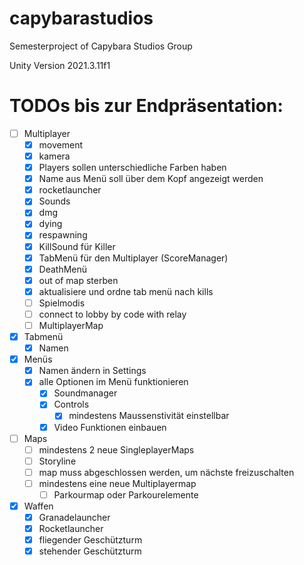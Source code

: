# capybarastudios
Semesterproject of Capybara Studios Group

Unity Version
2021.3.11f1

# TODOs bis zur Endpräsentation:
- [ ] Multiplayer
  - [x] movement
  - [x] kamera
  - [x] Players sollen unterschiedliche Farben haben
  - [x] Name aus Menü soll über dem Kopf angezeigt werden
  - [x] rocketlauncher
  - [x] Sounds
  - [x] dmg
  - [x] dying
  - [x] respawning
  - [x] KillSound für Killer
  - [x] TabMenü für den Multiplayer (ScoreManager)
  - [x] DeathMenü
  - [x] out of map sterben
  - [x] aktualisiere und ordne tab menü nach kills
  - [ ] Spielmodis
  - [ ] connect to lobby by code with relay
  - [ ] MultiplayerMap

- [x] Tabmenü
   - [x] Namen

- [x] Menüs
  - [x] Namen ändern in Settings
  - [x] alle Optionen im Menü funktionieren
    - [x] Soundmanager
    - [x] Controls 
      - [x] mindestens Maussenstivität einstellbar
    - [x] Video Funktionen einbauen

- [ ] Maps
  - [ ] mindestens 2 neue SingleplayerMaps
  - [ ] Storyline
  - [ ] map muss abgeschlossen werden, um nächste freizuschalten
  - [ ] mindestens eine neue Multiplayermap
    - [ ] Parkourmap oder Parkourelemente

- [x] Waffen
  - [x] Granadelauncher
  - [x] Rocketlauncher
  - [x] fliegender Geschützturm
  - [x] stehender Geschützturm
